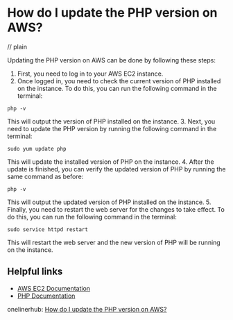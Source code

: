 # How do I update the PHP version on AWS?
// plain

Updating the PHP version on AWS can be done by following these steps:

1. First, you need to log in to your AWS EC2 instance.
2. Once logged in, you need to check the current version of PHP installed on the instance. To do this, you can run the following command in the terminal:
```
php -v
```
This will output the version of PHP installed on the instance.
3. Next, you need to update the PHP version by running the following command in the terminal:
```
sudo yum update php
```
This will update the installed version of PHP on the instance.
4. After the update is finished, you can verify the updated version of PHP by running the same command as before:
```
php -v
```
This will output the updated version of PHP installed on the instance.
5. Finally, you need to restart the web server for the changes to take effect. To do this, you can run the following command in the terminal:
```
sudo service httpd restart
```

This will restart the web server and the new version of PHP will be running on the instance.

## Helpful links
- [AWS EC2 Documentation](https://aws.amazon.com/ec2/)
- [PHP Documentation](https://www.php.net/manual/en/index.php)

onelinerhub: [How do I update the PHP version on AWS?](https://onelinerhub.com/php-aws/how-do-i-update-the-php-version-on-aws)